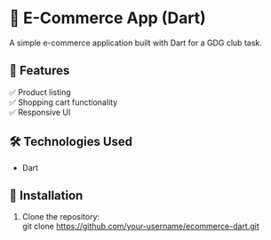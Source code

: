 # 🛒 E-Commerce App (Dart)  

A simple e-commerce application built with Dart for a GDG club task.  

## 🚀 Features  
✅ Product listing  
✅ Shopping cart functionality  
✅ Responsive UI  

## 🛠️ Technologies Used  
- Dart   

## 🔧 Installation  
1. Clone the repository:  
   git clone https://github.com/your-username/ecommerce-dart.git
